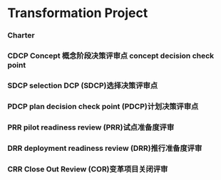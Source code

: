 # Transformation Project 
### Charter 
### CDCP Concept 概念阶段决策评审点 concept decision check point

### SDCP selection DCP (SDCP)选择决策评审点

### PDCP plan decision check point (PDCP)计划决策评审点

### PRR pilot readiness review (PRR)试点准备度评审

### DRR deployment readiness review (DRR)推行准备度评审

### CRR Close Out Review (COR)变革项目关闭评审
